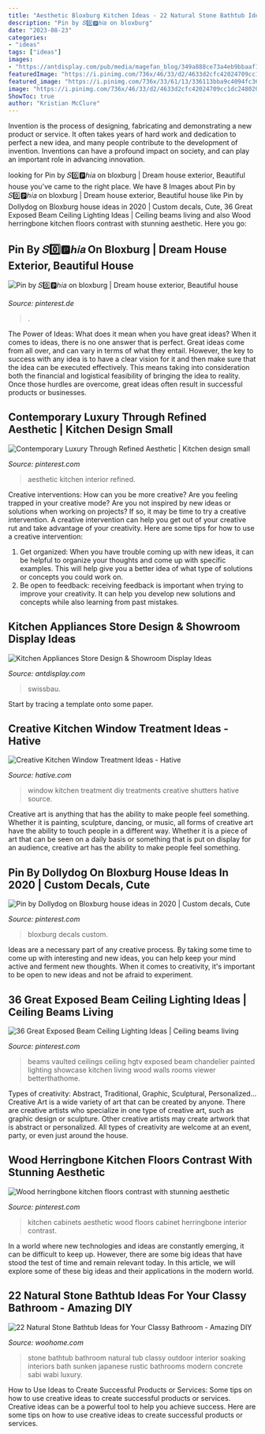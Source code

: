 ```yaml
---
title: "Aesthetic Bloxburg Kitchen Ideas - 22 Natural Stone Bathtub Ideas For Your Classy Bathroom"
description: "Pin by 𝑆0️⃣🅿️ℎ𝑖𝑎 on bloxburg"
date: "2023-08-23"
categories:
- "ideas"
tags: ["ideas"]
images:
- "https://antdisplay.com/pub/media/magefan_blog/349a888ce73a4eb9bbaaf1c844970d3f_1.jpeg"
featuredImage: "https://i.pinimg.com/736x/46/33/d2/4633d2cfc42024709cc1dc2480203927.jpg"
featured_image: "https://i.pinimg.com/736x/33/61/13/336113bba9c4094fc36c0f7c495a1a76.jpg"
image: "https://i.pinimg.com/736x/46/33/d2/4633d2cfc42024709cc1dc2480203927.jpg"
ShowToc: true
author: "Kristian McClure"
---
```



Invention is the process of designing, fabricating and demonstrating a new product or service. It often takes years of hard work and dedication to perfect a new idea, and many people contribute to the development of invention. Inventions can have a profound impact on society, and can play an important role in advancing innovation.

	

		
looking for Pin by 𝑆0️⃣🅿️ℎ𝑖𝑎 on bloxburg | Dream house exterior, Beautiful house you've came to the right place. We have 8 Images about Pin by 𝑆0️⃣🅿️ℎ𝑖𝑎 on bloxburg | Dream house exterior, Beautiful house like Pin by Dollydog on Bloxburg house ideas in 2020 | Custom decals, Cute, 36 Great Exposed Beam Ceiling Lighting Ideas | Ceiling beams living and also Wood herringbone kitchen floors contrast with stunning aesthetic. Here you go:
		
    
## Pin By 𝑆0️⃣🅿️ℎ𝑖𝑎 On Bloxburg | Dream House Exterior, Beautiful House

<img loading=lazy src="https://i.pinimg.com/736x/5b/1d/a5/5b1da5e032b85cac513b568426b6aebf.jpg" onerror="this.onerror=null;this.src='https://tse4.mm.bing.net/th?id=OIP.ju0V_pbjo2iFokSVXrM88AHaEo&amp;pid=15.1';" alt="Pin by 𝑆0️⃣🅿️ℎ𝑖𝑎 on bloxburg | Dream house exterior, Beautiful house">

_Source: pinterest.de_

>. 

	

The Power of Ideas: What does it mean when you have great ideas?
When it comes to ideas, there is no one answer that is perfect. Great ideas come from all over, and can vary in terms of what they entail. However, the key to success with any idea is to have a clear vision for it and then make sure that the idea can be executed effectively. This means taking into consideration both the financial and logistical feasibility of bringing the idea to reality. Once those hurdles are overcome, great ideas often result in successful products or businesses.

    
## Contemporary Luxury Through Refined Aesthetic | Kitchen Design Small

<img loading=lazy src="https://i.pinimg.com/736x/e3/de/a7/e3dea71e7410be73b1c611f2e9249e4a.jpg" onerror="this.onerror=null;this.src='https://tse4.mm.bing.net/th?id=OIP.NmeaHomNAQLT9hlpDsT_3gHaKH&amp;pid=15.1';" alt="Contemporary Luxury Through Refined Aesthetic | Kitchen design small">

_Source: pinterest.com_

>aesthetic kitchen interior refined. 

	

Creative interventions: How can you be more creative?
Are you feeling trapped in your creative mode? Are you not inspired by new ideas or solutions when working on projects? If so, it may be time to try a creative intervention. A creative intervention can help you get out of your creative rut and take advantage of your creativity. Here are some tips for how to use a creative intervention: 
1. Get organized: When you have trouble coming up with new ideas, it can be helpful to organize your thoughts and come up with specific examples. This will help give you a better idea of what type of solutions or concepts you could work on. 
2. Be open to feedback: receiving feedback is important when trying to improve your creativity. It can help you develop new solutions and concepts while also learning from past mistakes. 

    
## Kitchen Appliances Store Design &amp; Showroom Display Ideas

<img loading=lazy src="https://antdisplay.com/pub/media/magefan_blog/349a888ce73a4eb9bbaaf1c844970d3f_1.jpeg" onerror="this.onerror=null;this.src='https://tse2.mm.bing.net/th?id=OIP.7x1K6cXO4rwRPxALkSbPCQHaEm&amp;pid=15.1';" alt="Kitchen Appliances Store Design &amp; Showroom Display Ideas">

_Source: antdisplay.com_

>swissbau. 

	

Start by tracing a template onto some paper.

    
## Creative Kitchen Window Treatment Ideas - Hative

<img loading=lazy src="https://hative.com/wp-content/uploads/2015/02/kitchen-window-treatments/10-kitchen-window-treatments.jpg" onerror="this.onerror=null;this.src='https://tse4.mm.bing.net/th?id=OIP.Py8D1PO3NxfA8QIhhx4lWwHaLH&amp;pid=15.1';" alt="Creative Kitchen Window Treatment Ideas - Hative">

_Source: hative.com_

>window kitchen treatment diy treatments creative shutters hative source. 

	

Creative art is anything that has the ability to make people feel something. Whether it is painting, sculpture, dancing, or music, all forms of creative art have the ability to touch people in a different way. Whether it is a piece of art that can be seen on a daily basis or something that is put on display for an audience, creative art has the ability to make people feel something.

    
## Pin By Dollydog On Bloxburg House Ideas In 2020 | Custom Decals, Cute

<img loading=lazy src="https://i.pinimg.com/736x/33/61/13/336113bba9c4094fc36c0f7c495a1a76.jpg" onerror="this.onerror=null;this.src='https://tse4.mm.bing.net/th?id=OIP.4fAOmzG1SumC1c65KgLxUgHaHa&amp;pid=15.1';" alt="Pin by Dollydog on Bloxburg house ideas in 2020 | Custom decals, Cute">

_Source: pinterest.com_

>bloxburg decals custom. 

	

Ideas are a necessary part of any creative process. By taking some time to come up with interesting and new ideas, you can help keep your mind active and ferment new thoughts. When it comes to creativity, it's important to be open to new ideas and not be afraid to experiment.

    
## 36 Great Exposed Beam Ceiling Lighting Ideas | Ceiling Beams Living

<img loading=lazy src="https://i.pinimg.com/736x/46/33/d2/4633d2cfc42024709cc1dc2480203927.jpg" onerror="this.onerror=null;this.src='https://tse3.mm.bing.net/th?id=OIP.f3St-OHIfbE3e4M2ejaXpgHaLG&amp;pid=15.1';" alt="36 Great Exposed Beam Ceiling Lighting Ideas | Ceiling beams living">

_Source: pinterest.com_

>beams vaulted ceilings ceiling hgtv exposed beam chandelier painted lighting showcase kitchen living wood walls rooms viewer betterthathome. 

	

Types of creativity: Abstract, Traditional, Graphic, Sculptural, Personalized...
Creative Art is a wide variety of art that can be created by anyone. There are creative artists who specialize in one type of creative art, such as graphic design or sculpture. Other creative artists may create artwork that is abstract or personalized. All types of creativity are welcome at an event, party, or even just around the house.

    
## Wood Herringbone Kitchen Floors Contrast With Stunning Aesthetic

<img loading=lazy src="https://i.pinimg.com/736x/1b/f8/a5/1bf8a5678b0046a7b6f7597a1f66e42b.jpg" onerror="this.onerror=null;this.src='https://tse1.mm.bing.net/th?id=OIP.aKsyIn3cVt2_rds-eXb9YQHaJV&amp;pid=15.1';" alt="Wood herringbone kitchen floors contrast with stunning aesthetic">

_Source: pinterest.com_

>kitchen cabinets aesthetic wood floors cabinet herringbone interior contrast. 

	

In a world where new technologies and ideas are constantly emerging, it can be difficult to keep up. However, there are some big ideas that have stood the test of time and remain relevant today. In this article, we will explore some of these big ideas and their applications in the modern world.

    
## 22 Natural Stone Bathtub Ideas For Your Classy Bathroom - Amazing DIY

<img loading=lazy src="http://www.woohome.com/wp-content/uploads/2014/04/stone-bathtub-design-ideas-21.jpg" onerror="this.onerror=null;this.src='https://tse2.mm.bing.net/th?id=OIP.v9kqVWikvJAyHlupZx65-AHaLH&amp;pid=15.1';" alt="22 Natural Stone Bathtub Ideas for Your Classy Bathroom - Amazing DIY">

_Source: woohome.com_

>stone bathtub bathroom natural tub classy outdoor interior soaking interiors bath sunken japanese rustic bathrooms modern concrete sabi wabi luxury. 

	

How to Use Ideas to Create Successful Products or Services: Some tips on how to use creative ideas to create successful products or services.
Creative ideas can be a powerful tool to help you achieve success. Here are some tips on how to use creative ideas to create successful products or services.

